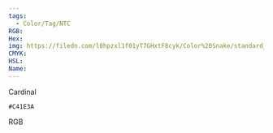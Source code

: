 ```yaml
---
tags:
  - Color/Tag/NTC
RGB:
Hex:
img: https://filedn.com/l0hpzxl1f01yT7GHxtF8cyk/Color%20Snake/standard_csv_to_svg/%23/C41E3A.svg
CMYK:
HSL:
Name:
---
```

Cardinal
```palette
#C41E3A
```
RGB
